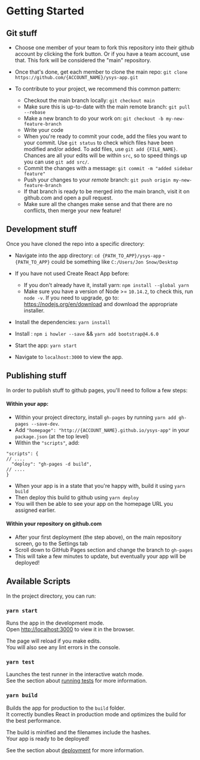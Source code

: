 # Getting Started

## Git stuff
* Choose one member of your team to fork this repository into their github account by clicking the fork button. Or if you have a team account, use that. This fork will be considered the "main" repository.

* Once that's done, get each member to clone the main repo: `git clone https://github.com/{ACCOUNT_NAME}/ysys-app.git`

* To contribute to your project, we recommend this common pattern:
  - Checkout the main branch locally: `git checkout main`
  - Make sure this is up-to-date with the main remote branch: `git pull --rebase`
  - Make a new branch to do your work on: `git checkout -b my-new-feature-branch`
  - Write your code
  - When you're ready to commit your code, add the files you want to your commit. Use `git status` to check which files have been modified and/or added. To add files, use `git add {FILE_NAME}`. Chances are all your edits will be within `src`, so to speed things up you can use `git add src/`.
  - Commit the changes with a message: `git commit -m "added sidebar feature"`
  - Push your changes to your _remote_ branch: `git push origin my-new-feature-branch`
  - If that branch is ready to be merged into the main branch, visit it on github.com and open a pull request.
  - Make sure all the changes make sense and that there are no conflicts, then merge your new feature!

## Development stuff
Once you have cloned the repo into a specific directory:

* Navigate into the app directory: `cd {PATH_TO_APP}/ysys-app` - `{PATH_TO_APP}` could be something like `C:/Users/Jon Snow/Desktop`

* If you have not used Create React App before:
  - If you don't already have it, install yarn: `npm install --global yarn`
  - Make sure you have a version of Node >= `10.14.2`, to check this, run `node -v`. If you need to upgrade, go to:
https://nodejs.org/en/download and download the appropriate installer.

* Install the dependencies: `yarn install`

* Install : `npm i howler --save` && `yarn add bootstrap@4.6.0`

* Start the app: `yarn start`

* Navigate to `localhost:3000` to view the app.

## Publishing stuff

In order to publish stuff to github pages, you'll need to follow a few steps:
#### Within your app:
* Within your project directory, install `gh-pages` by running `yarn add gh-pages --save-dev`.
* Add `"homepage": "http://{ACCOUNT_NAME}.github.io/ysys-app"` in your `package.json` (at the top level)
* Within the `"scripts"`, add:
```
"scripts": {
// ....
  "deploy": "gh-pages -d build",
// ....
}
```
* When your app is in a state that you're happy with, build it using `yarn build`
* Then deploy this build to github using `yarn deploy`
* You will then be able to see your app on the homepage URL you assigned earlier. 

#### Within your repository on github.com

* After your first deployment (the step above), on the main repository screen, go to the Settings tab
* Scroll down to GitHub Pages section and change the branch to `gh-pages`
* This will take a few minutes to update, but eventually your app will be deployed!

## Available Scripts

In the project directory, you can run:

### `yarn start`

Runs the app in the development mode.\
Open [http://localhost:3000](http://localhost:3000) to view it in the browser.

The page will reload if you make edits.\
You will also see any lint errors in the console.

### `yarn test`

Launches the test runner in the interactive watch mode.\
See the section about [running tests](https://facebook.github.io/create-react-app/docs/running-tests) for more information.

### `yarn build`

Builds the app for production to the `build` folder.\
It correctly bundles React in production mode and optimizes the build for the best performance.

The build is minified and the filenames include the hashes.\
Your app is ready to be deployed!

See the section about [deployment](https://facebook.github.io/create-react-app/docs/deployment) for more information.
